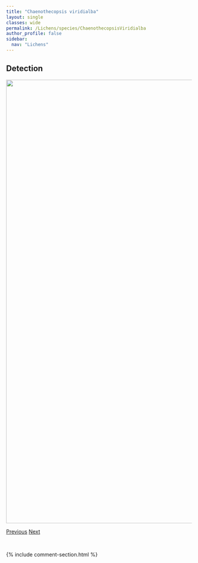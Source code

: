 ```yaml
---
title: "Chaenothecopsis viridialba"
layout: single
classes: wide
permalink: /Lichens/species/ChaenothecopsisViridialba
author_profile: false
sidebar:
  nav: "Lichens"
---
```


<h2>Detection</h2>

<a href="https://drive.google.com/uc?export=view&id=1ruoKHpgswqOxDu7SkRD_0ZmgNzC6pmxz">
<img src="https://drive.google.com/uc?export=view&id=1ruoKHpgswqOxDu7SkRD_0ZmgNzC6pmxz" height = "1200" width = "800">
</a>


<a href="/DevelopmentWebsite/Lichens/species/ChaenothecopsisSpNov1SS" class="pagination--pager" title="Chaenothecopsis sp. nov. 1 SS">Previous</a> <a href="/DevelopmentWebsite/Lichens/species/ChaenothecopsisViridireagens" class="pagination--pager" title="Chaenothecopsis viridireagens">Next</a>

<p>&nbsp;</p>

{% include comment-section.html %}
